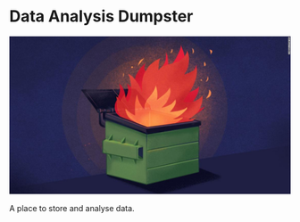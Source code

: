 # Data Analysis Dumpster

![Image Alt Text](./images/dumpster_fire_logo.jpg)

A place to store and analyse data.